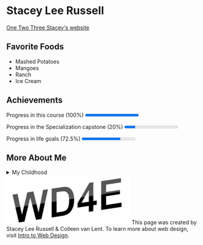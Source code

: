 <!DOCTYPE html>
<html lang = "en">
<head>
<meta charset = "UTF-8">
<title>Final Project</title>
  <h1> Stacey Lee Russell </h1>
</head>
<nav>
<a href="http://www.google.com"> One  </a>
<a href="http://www.netflix.com"> Two  </a> 
<a href="https://www.theworldsworstwebsiteever.com"> Three  </a> 
<a href="http://www.staceyleerussell.com">Stacey's website  </a>
  <h2> Favorite Foods </h2>
	<ul>
		<li>Mashed Potatoes </li>
		<li>Mangoes </li>
		<li>Ranch</li>
		<li>Ice Cream</li>
	</ul>
</nav>
<body>
<section>
	<h2> Achievements </h2>
<p>Progress in this course (100%) <progress max="100" value="100"> </progress></p>
<p>Progress in the Specialization capstone (20%) <progress max="100" value="20"> </progress></p>
<p>Progress in life goals (72.5%) <progress max="100" value="72.5"> </progress></p>
</section>
<section>
	<h2> More About Me </h2>
	<details> My father was a computer programmer. I grew up in Pennsylvania.
	<summary> My Childhood
	</summary>
</details>
</section>
</body>
<footer>
<img src = "newlogo.png" alt="WD4E"> This page was created by Stacey Lee Russell & Colleen van Lent. To learn more about web design, visit <a href="http://www.intro-webdesign.com"> Intro to Web Design</a>.
</footer>
